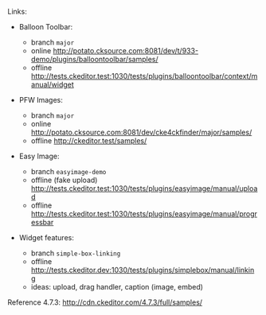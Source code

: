 Links:

* Balloon Toolbar:
	* branch `major`
	* online http://potato.cksource.com:8081/dev/t/933-demo/plugins/balloontoolbar/samples/
	* offline http://tests.ckeditor.test:1030/tests/plugins/balloontoolbar/context/manual/widget
* PFW Images:
	* branch `major`
	* online http://potato.cksource.com:8081/dev/cke4ckfinder/major/samples/
	* offline http://ckeditor.test/samples/
* Easy Image:
	* branch `easyimage-demo`
	* offline (fake upload) http://tests.ckeditor.test:1030/tests/plugins/easyimage/manual/upload
	* offline http://tests.ckeditor.test:1030/tests/plugins/easyimage/manual/progressbar


* Widget features:
	* branch `simple-box-linking`
	* offline http://tests.ckeditor.dev:1030/tests/plugins/simplebox/manual/linking
	* ideas: upload, drag handler, caption (image, embed)

Reference 4.7.3: http://cdn.ckeditor.com/4.7.3/full/samples/
